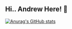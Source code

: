 ## Hi.. Andrew Here! 👋

[![Anurag's GitHub stats](https://github-readme-stats.vercel.app/api?username=brillyants)](https://github.com/brillyants/github-readme-stats)

<!--
**Brillyants/brillyants** is a ✨ _special_ ✨ repository because its `README.md` (this file) appears on your GitHub profile.

Here are some ideas to get you started:

- 🔭 I’m currently working on ...
- 🌱 I’m currently learning ...
- 👯 I’m looking to collaborate on ...
- 🤔 I’m looking for help with ...
- 💬 Ask me about ...
- 📫 How to reach me: ...
- 😄 Pronouns: ...
- ⚡ Fun fact: ...
-->
